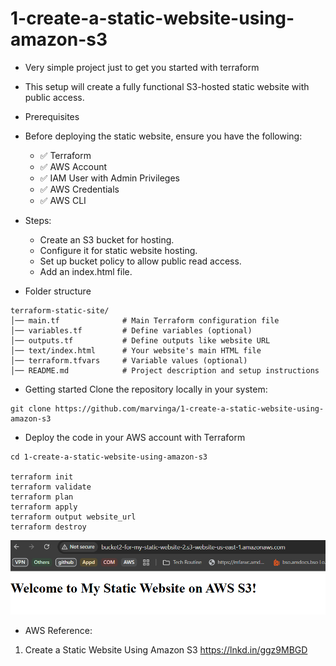 # 1-create-a-static-website-using-amazon-s3

- Very simple project just to get you started with terraform 
- This setup will create a fully functional S3-hosted static website with public access.

- Prerequisites
- Before deploying the static website, ensure you have the following:
    - ✅ Terraform 
    - ✅ AWS Account 
    - ✅ IAM User with Admin Privileges 
    - ✅ AWS Credentials
    - ✅ AWS CLI 
    
- Steps:
    - Create an S3 bucket for hosting.
    - Configure it for static website hosting.
    - Set up bucket policy to allow public read access.
    - Add an index.html file.

- Folder structure
```
terraform-static-site/
│── main.tf              # Main Terraform configuration file
│── variables.tf         # Define variables (optional)
│── outputs.tf           # Define outputs like website URL
│── text/index.html      # Your website's main HTML file
│── terraform.tfvars     # Variable values (optional)
│── README.md            # Project description and setup instructions
```

- Getting started
Clone the repository locally in your system:
```
git clone https://github.com/marvinga/1-create-a-static-website-using-amazon-s3
```

- Deploy the code in your AWS account with Terraform
```
cd 1-create-a-static-website-using-amazon-s3

terraform init
terraform validate
terraform plan
terraform apply
terraform output website_url
terraform destroy
```

![alt text](image-1.png)


- AWS Reference: 
1. Create a Static Website Using Amazon S3 
https://lnkd.in/ggz9MBGD 


